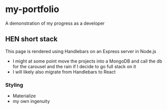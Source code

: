 # my-portfolio
A demonstration of my progress as a developer
## HEN short stack
This page is rendered using Handlebars on an Express server in Node.js
- I might at some point move the projects into a MongoDB and call the db for the carousel and the rain if I decide to go full stack on it
- I will likely also migrate from Handlebars to React
### Styling
- Materialize
- my own ingenuity
